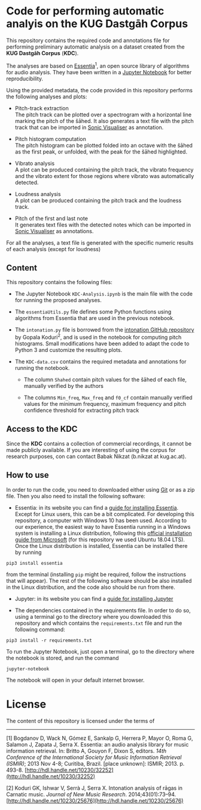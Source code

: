 # Code for performing automatic analyis on the **KUG Dastgāh Corpus**

This repository contains the required code and annotations file for performing preliminary automatic analysis on a dataset created from the **KUG Dastgāh Corpus** (**KDC**).

The analyses are based on [Essentia](https://essentia.upf.edu/)<sup>1</sup>, an open source library of algorithms for audio analysis. They have been written in a [Jupyter Notebook](https://jupyter.org/) for better reproducibility.

Using the provided metadata, the code provided in this repository performs the following analyses and plots:

- Pitch-track extraction</br>The pitch track can be plotted over a spectrogram with a horizontal line marking the pitch of the šāhed. It also generates a text file with the pitch track that can be imported in [Sonic Visualiser](https://www.sonicvisualiser.org/) as annotation.

- Pitch histogram computation</br>The pitch histogram can be plotted folded into an octave with the šāhed as the first peak, or unfolded, with the peak for the šāhed highlighted.

- Vibrato analysis</br>A plot can be produced containing the pitch track, the vibrato frequency and the vibrato extent for those regions where vibrato was automatically detected.

- Loudness analysis</br>A plot can be produced containing the pitch track and the loudness track.

- Pitch of the first and last note</br>It generates text files with the detected notes which can be imported in [Sonic Visualiser](https://www.sonicvisualiser.org/) as annotations.


For all the analyses, a text file is generated with the specific numeric results of each analysis (except for loudness)


## Content

This repository contains the following files:

- The Jupyter Notebook `KDC-Analysis.ipynb` is the main file with the code for running the proposed analyses.

- The `essentiaUtils.py` file defines some Python functions using algorithms from Essentia that are used in the previous notebook.

- The `intonation.py` file is borrowed from the [intonation GitHub repository](https://github.com/gopalkoduri/intonation) by Gopala Koduri<sup>2</sup>, and is used in the notebook for computing pitch histograms. Small modifications have been added to adapt the code to Python 3 and customize the resulting plots.

- The `KDC-data.csv` contains the required metadata and annotations for running the notebook.

  - The column `Shahed` contain pitch values for the šāhed of each file, manually verified by the authors

  - The columns `Min_freq`, `Max_freq` and `f0_cf` contain manually verified values for the minimum frequency, maximum frequency and pitch confidence threshold for extracting pitch track

## Access to the **KDC**

Since the **KDC** contains a collection of commercial recordings, it cannot be made publicly available. If you are interesting of using the corpus for research purposes, con can contact Babak Nikzat (b.nikzat at kug.ac.at).

## How to use

In order to run the code, you need to downloaded either using [Git](https://git-scm.com/) or as a zip file. Then you also need to install the following software:

- Essentia: in its website you can find a [guide for installing Essentia](https://essentia.upf.edu/installing.html). Except for Linux users, this can be a bit complicated. For developing this repository, a computer with Windows 10 has been used. According to our experience, the easiest way to have Essentia running in a Windows system is installing a Linux distribution, following this [official installation guide from Microsoft](https://docs.microsoft.com/de-de/windows/wsl/install-win10#install-your-linux-distribution-of-choice) (for this repository we used Ubuntu 18.04 LTS). Once the Linux distribution is installed, Essentia can be installed there by running
```
pip3 install essentia
```
  from the terminal (installing `pip` might be required, follow the instructions that will appear). The rest of the following software should be also installed in the Linux distribution, and the code also should be run from there.

- Jupyter: in its website you can find a [guide for installing Jupyter](https://jupyter.org/install)

- The dependencies contained in the requirements file. In order to do so, using a terminal go to the directory where you downloaded this repository and which contains the `requirements.txt` file and run the following command:

```
pip3 install -r requirements.txt
```

To run the Jupyter Notebook, just open a terminal, go to the directory where the notebook is stored, and run the command

```
jupyter-notebook
```

The notebook will open in your default internet browser.

# License

The content of this repository is licensed under the terms of

---
\[1\] Bogdanov D, Wack N, Gómez E, Sankalp G, Herrera P, Mayor O, Roma G, Salamon J, Zapata J, Serra X. Essentia: an audio analysis library for music information retrieval. In: Britto A, Gouyon F, Dixon S, editors. *14th Conference of the International Society for Music Information Retrieval (ISMIR)*; 2013 Nov 4-8; Curitiba, Brazil. [place unknown]: ISMIR; 2013. p. 493-8. [http://hdl.handle.net/10230/32252](http://hdl.handle.net/10230/32252)


\[2\] Koduri GK, Ishwar V, Serrà J, Serra X. Intonation analysis of rāgas in Carnatic music. *Journal of New Music Research*. 2014;43(01):73–94. [http://hdl.handle.net/10230/25676](http://hdl.handle.net/10230/25676)
